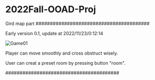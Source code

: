 # 2022Fall-OOAD-Proj
Gird map part
########################################


Early version 0.1, update at 2022/11/23/0:12:14

![Game01](https://user-images.githubusercontent.com/112942833/203364267-d6a778d5-0cca-4ac0-9a64-bfefdab8dc08.png)

Player can move smoothly and cross obstruct wisely.



User can creat a preset room by pressing button "room".



########################################
